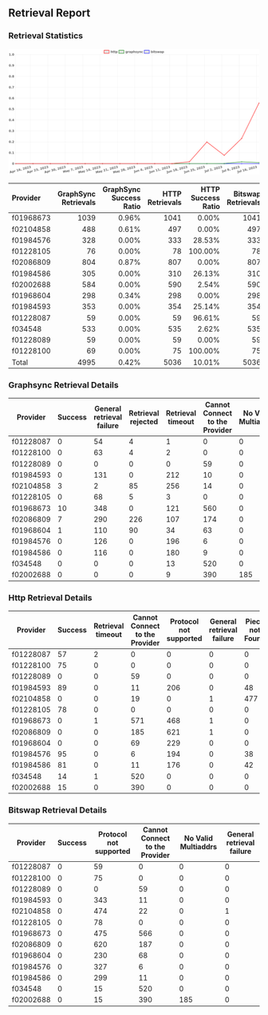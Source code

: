 ## Retrieval Report
### Retrieval Statistics
<img src="https://raw.githubusercontent.com/data-preservation-programs/filplus-checker-assets/main/filecoin-project/filecoin-plus-large-datasets/issues/1729/1689658023930.png"/>

| Provider  | GraphSync Retrievals | GraphSync Success Ratio | HTTP Retrievals | HTTP Success Ratio | Bitswap Retrievals | Bitswap Success Ratio |
| :-------- | -------------------: | ----------------------: | --------------: | -----------------: | -----------------: | --------------------: |
| f01968673 |                 1039 |                   0.96% |            1041 |              0.00% |               1041 |                 0.00% |
| f02104858 |                  488 |                   0.61% |             497 |              0.00% |                497 |                 0.00% |
| f01984576 |                  328 |                   0.00% |             333 |             28.53% |                333 |                 0.00% |
| f01228105 |                   76 |                   0.00% |              78 |            100.00% |                 78 |                 0.00% |
| f02086809 |                  804 |                   0.87% |             807 |              0.00% |                807 |                 0.00% |
| f01984586 |                  305 |                   0.00% |             310 |             26.13% |                310 |                 0.00% |
| f02002688 |                  584 |                   0.00% |             590 |              2.54% |                590 |                 0.00% |
| f01968604 |                  298 |                   0.34% |             298 |              0.00% |                298 |                 0.00% |
| f01984593 |                  353 |                   0.00% |             354 |             25.14% |                354 |                 0.00% |
| f01228087 |                   59 |                   0.00% |              59 |             96.61% |                 59 |                 0.00% |
| f034548   |                  533 |                   0.00% |             535 |              2.62% |                535 |                 0.00% |
| f01228089 |                   59 |                   0.00% |              59 |              0.00% |                 59 |                 0.00% |
| f01228100 |                   69 |                   0.00% |              75 |            100.00% |                 75 |                 0.00% |
| Total     |                 4995 |                   0.42% |            5036 |             10.01% |               5036 |                 0.00% |

### Graphsync Retrieval Details
| Provider  | Success | General retrieval failure | Retrieval rejected | Retrieval timeout | Cannot Connect to the Provider | No Valid Multiaddrs | Unconfirmed block transfer |
| --------- | ------- | ------------------------- | ------------------ | ----------------- | ------------------------------ | ------------------- | -------------------------- |
| f01228087 | 0       | 54                        | 4                  | 1                 | 0                              | 0                   | 0                          |
| f01228100 | 0       | 63                        | 4                  | 2                 | 0                              | 0                   | 0                          |
| f01228089 | 0       | 0                         | 0                  | 0                 | 59                             | 0                   | 0                          |
| f01984593 | 0       | 131                       | 0                  | 212               | 10                             | 0                   | 0                          |
| f02104858 | 3       | 2                         | 85                 | 256               | 14                             | 0                   | 128                        |
| f01228105 | 0       | 68                        | 5                  | 3                 | 0                              | 0                   | 0                          |
| f01968673 | 10      | 348                       | 0                  | 121               | 560                            | 0                   | 0                          |
| f02086809 | 7       | 290                       | 226                | 107               | 174                            | 0                   | 0                          |
| f01968604 | 1       | 110                       | 90                 | 34                | 63                             | 0                   | 0                          |
| f01984576 | 0       | 126                       | 0                  | 196               | 6                              | 0                   | 0                          |
| f01984586 | 0       | 116                       | 0                  | 180               | 9                              | 0                   | 0                          |
| f034548   | 0       | 0                         | 0                  | 13                | 520                            | 0                   | 0                          |
| f02002688 | 0       | 0                         | 0                  | 9                 | 390                            | 185                 | 0                          |

### Http Retrieval Details
| Provider  | Success | Retrieval timeout | Cannot Connect to the Provider | Protocol not supported | General retrieval failure | Piece not Found | No Valid Multiaddrs |
| --------- | ------- | ----------------- | ------------------------------ | ---------------------- | ------------------------- | --------------- | ------------------- |
| f01228087 | 57      | 2                 | 0                              | 0                      | 0                         | 0               | 0                   |
| f01228100 | 75      | 0                 | 0                              | 0                      | 0                         | 0               | 0                   |
| f01228089 | 0       | 0                 | 59                             | 0                      | 0                         | 0               | 0                   |
| f01984593 | 89      | 0                 | 11                             | 206                    | 0                         | 48              | 0                   |
| f02104858 | 0       | 0                 | 19                             | 0                      | 1                         | 477             | 0                   |
| f01228105 | 78      | 0                 | 0                              | 0                      | 0                         | 0               | 0                   |
| f01968673 | 0       | 1                 | 571                            | 468                    | 1                         | 0               | 0                   |
| f02086809 | 0       | 0                 | 185                            | 621                    | 1                         | 0               | 0                   |
| f01968604 | 0       | 0                 | 69                             | 229                    | 0                         | 0               | 0                   |
| f01984576 | 95      | 0                 | 6                              | 194                    | 0                         | 38              | 0                   |
| f01984586 | 81      | 0                 | 11                             | 176                    | 0                         | 42              | 0                   |
| f034548   | 14      | 1                 | 520                            | 0                      | 0                         | 0               | 0                   |
| f02002688 | 15      | 0                 | 390                            | 0                      | 0                         | 0               | 185                 |

### Bitswap Retrieval Details
| Provider  | Success | Protocol not supported | Cannot Connect to the Provider | No Valid Multiaddrs | General retrieval failure |
| --------- | ------- | ---------------------- | ------------------------------ | ------------------- | ------------------------- |
| f01228087 | 0       | 59                     | 0                              | 0                   | 0                         |
| f01228100 | 0       | 75                     | 0                              | 0                   | 0                         |
| f01228089 | 0       | 0                      | 59                             | 0                   | 0                         |
| f01984593 | 0       | 343                    | 11                             | 0                   | 0                         |
| f02104858 | 0       | 474                    | 22                             | 0                   | 1                         |
| f01228105 | 0       | 78                     | 0                              | 0                   | 0                         |
| f01968673 | 0       | 475                    | 566                            | 0                   | 0                         |
| f02086809 | 0       | 620                    | 187                            | 0                   | 0                         |
| f01968604 | 0       | 230                    | 68                             | 0                   | 0                         |
| f01984576 | 0       | 327                    | 6                              | 0                   | 0                         |
| f01984586 | 0       | 299                    | 11                             | 0                   | 0                         |
| f034548   | 0       | 15                     | 520                            | 0                   | 0                         |
| f02002688 | 0       | 15                     | 390                            | 185                 | 0                         |
